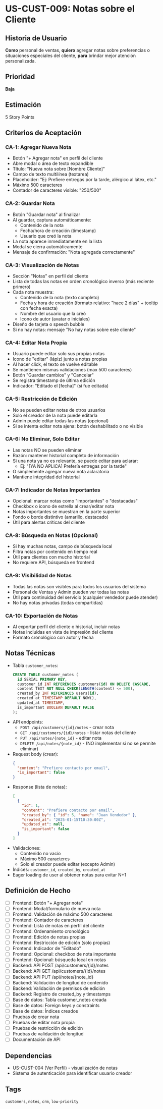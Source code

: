 # US-CUST-009: Notas sobre el Cliente

## Historia de Usuario
**Como** personal de ventas,
**quiero** agregar notas sobre preferencias o situaciones especiales del cliente,
**para** brindar mejor atención personalizada.

## Prioridad
**Baja**

## Estimación
5 Story Points

## Criterios de Aceptación

### CA-1: Agregar Nueva Nota
- Botón "+ Agregar nota" en perfil del cliente
- Abre modal o área de texto expandible
- Título: "Nueva nota sobre [Nombre Cliente]"
- Campo de texto multilínea (textarea)
- Placeholder: "Ej: Prefiere entregas por la tarde, alérgico al látex, etc."
- Máximo 500 caracteres
- Contador de caracteres visible: "250/500"

### CA-2: Guardar Nota
- Botón "Guardar nota" al finalizar
- Al guardar, captura automáticamente:
  - Contenido de la nota
  - Fecha/hora de creación (timestamp)
  - Usuario que creó la nota
- La nota aparece inmediatamente en la lista
- Modal se cierra automáticamente
- Mensaje de confirmación: "Nota agregada correctamente"

### CA-3: Visualización de Notas
- Sección "Notas" en perfil del cliente
- Lista de todas las notas en orden cronológico inverso (más reciente primero)
- Cada nota muestra:
  - Contenido de la nota (texto completo)
  - Fecha y hora de creación (formato relativo: "hace 2 días" + tooltip con fecha exacta)
  - Nombre del usuario que la creó
  - Icono de autor (avatar o iniciales)
- Diseño de tarjeta o speech bubble
- Si no hay notas: mensaje "No hay notas sobre este cliente"

### CA-4: Editar Nota Propia
- Usuario puede editar solo sus propias notas
- Icono de "editar" (lápiz) junto a notas propias
- Al hacer click, el texto se vuelve editable
- Se mantienen mismas validaciones (max 500 caracteres)
- Botón "Guardar cambios" y "Cancelar"
- Se registra timestamp de última edición
- Indicador: "Editado el [fecha]" (si fue editada)

### CA-5: Restricción de Edición
- No se pueden editar notas de otros usuarios
- Solo el creador de la nota puede editarla
- Admin puede editar todas las notas (opcional)
- Si se intenta editar nota ajena: botón deshabilitado o no visible

### CA-6: No Eliminar, Solo Editar
- Las notas NO se pueden eliminar
- Razón: mantener historial completo de información
- Si una nota ya no es relevante, se puede editar para aclarar:
  - Ej: "[YA NO APLICA] Prefería entregas por la tarde"
- O simplemente agregar nueva nota aclaratoria
- Mantiene integridad del historial

### CA-7: Indicador de Notas Importantes
- Opcional: marcar notas como "importantes" o "destacadas"
- Checkbox o icono de estrella al crear/editar nota
- Notas importantes se muestran en la parte superior
- Fondo o borde distintivo (amarillo, destacado)
- Útil para alertas críticas del cliente

### CA-8: Búsqueda en Notas (Opcional)
- Si hay muchas notas, campo de búsqueda local
- Filtra notas por contenido en tiempo real
- Útil para clientes con mucho historial
- No requiere API, búsqueda en frontend

### CA-9: Visibilidad de Notas
- Todas las notas son visibles para todos los usuarios del sistema
- Personal de Ventas y Admin pueden ver todas las notas
- Útil para continuidad del servicio (cualquier vendedor puede atender)
- No hay notas privadas (todas compartidas)

### CA-10: Exportación de Notas
- Al exportar perfil del cliente o historial, incluir notas
- Notas incluidas en vista de impresión del cliente
- Formato cronológico con autor y fecha

## Notas Técnicas
- Tabla `customer_notes`:
  ```sql
  CREATE TABLE customer_notes (
    id SERIAL PRIMARY KEY,
    customer_id INT REFERENCES customers(id) ON DELETE CASCADE,
    content TEXT NOT NULL CHECK(LENGTH(content) <= 500),
    created_by INT REFERENCES users(id),
    created_at TIMESTAMP DEFAULT NOW(),
    updated_at TIMESTAMP,
    is_important BOOLEAN DEFAULT FALSE
  );
  ```
- API endpoints:
  - `POST /api/customers/{id}/notes` - crear nota
  - `GET /api/customers/{id}/notes` - listar notas del cliente
  - `PUT /api/notes/{note_id}` - editar nota
  - `DELETE /api/notes/{note_id}` - (NO implementar si no se permite eliminar)
- Request body (crear):
  ```json
  {
    "content": "Prefiere contacto por email",
    "is_important": false
  }
  ```
- Response (lista de notas):
  ```json
  [
    {
      "id": 1,
      "content": "Prefiere contacto por email",
      "created_by": { "id": 5, "name": "Juan Vendedor" },
      "created_at": "2025-01-15T10:30:00Z",
      "updated_at": null,
      "is_important": false
    }
  ]
  ```
- Validaciones:
  - Contenido no vacío
  - Máximo 500 caracteres
  - Solo el creador puede editar (excepto Admin)
- Índices: `customer_id`, `created_by`, `created_at`
- Eager loading de user al obtener notas para evitar N+1

## Definición de Hecho
- [ ] Frontend: Botón "+ Agregar nota"
- [ ] Frontend: Modal/formulario de nueva nota
- [ ] Frontend: Validación de máximo 500 caracteres
- [ ] Frontend: Contador de caracteres
- [ ] Frontend: Lista de notas en perfil del cliente
- [ ] Frontend: Ordenamiento cronológico
- [ ] Frontend: Edición de notas propias
- [ ] Frontend: Restricción de edición (solo propias)
- [ ] Frontend: Indicador de "Editado"
- [ ] Frontend: Opcional: checkbox de nota importante
- [ ] Frontend: Opcional: búsqueda local en notas
- [ ] Backend: API POST /api/customers/{id}/notes
- [ ] Backend: API GET /api/customers/{id}/notes
- [ ] Backend: API PUT /api/notes/{note_id}
- [ ] Backend: Validación de longitud de contenido
- [ ] Backend: Validación de permisos de edición
- [ ] Backend: Registro de created_by y timestamps
- [ ] Base de datos: Tabla customer_notes creada
- [ ] Base de datos: Foreign keys y constraints
- [ ] Base de datos: Índices creados
- [ ] Pruebas de crear nota
- [ ] Pruebas de editar nota propia
- [ ] Pruebas de restricción de edición
- [ ] Pruebas de validación de longitud
- [ ] Documentación de API

## Dependencias
- US-CUST-004 (Ver Perfil) - visualización de notas
- Sistema de autenticación para identificar usuario creador

## Tags
`customers`, `notes`, `crm`, `low-priority`
